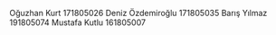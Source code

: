Oğuzhan Kurt         171805026
Deniz Özdemiroğlu    171805035
Barış Yılmaz         191805074
Mustafa Kutlu        161805007
